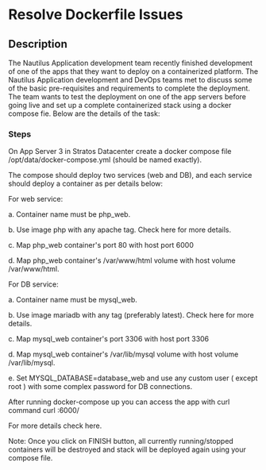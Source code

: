 # Resolve Dockerfile Issues

## Description
The Nautilus Application development team recently finished development of one of the apps that they want to deploy on a containerized platform. The Nautilus Application development and DevOps teams met to discuss some of the basic pre-requisites and requirements to complete the deployment. The team wants to test the deployment on one of the app servers before going live and set up a complete containerized stack using a docker compose fie. Below are the details of the task:

### Steps

On App Server 3 in Stratos Datacenter create a docker compose file /opt/data/docker-compose.yml (should be named exactly).


The compose should deploy two services (web and DB), and each service should deploy a container as per details below:


For web service:

a. Container name must be php_web.


b. Use image php with any apache tag. Check here for more details.


c. Map php_web container's port 80 with host port 6000


d. Map php_web container's /var/www/html volume with host volume /var/www/html.


For DB service:


a. Container name must be mysql_web.


b. Use image mariadb with any tag (preferably latest). Check here for more details.


c. Map mysql_web container's port 3306 with host port 3306


d. Map mysql_web container's /var/lib/mysql volume with host volume /var/lib/mysql.


e. Set MYSQL_DATABASE=database_web and use any custom user ( except root ) with some complex password for DB connections.


After running docker-compose up you can access the app with curl command curl <server-ip or hostname>:6000/

For more details check here.


Note: Once you click on FINISH button, all currently running/stopped containers will be destroyed and stack will be deployed again using your compose file.
